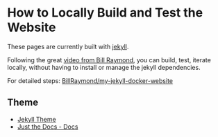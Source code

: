 # How to Locally Build and Test the Website

These pages are currently built with [jekyll](https://jekyllrb.com/).

Following the great [video from Bill Raymond](https://www.youtube.com/watch?v=owHfKAbJ6_M), you can build, test, iterate locally, without having to install or manage the jekyll dependencies.

For detailed steps: [BillRaymond/my-jekyll-docker-website](https://github.com/BillRaymond/my-jekyll-docker-website)

## Theme

- [Jekyll Theme](https://jekyllthemes.io/theme/just-the-docs)
- [Just the Docs - Docs](https://just-the-docs.github.io/just-the-docs/)
